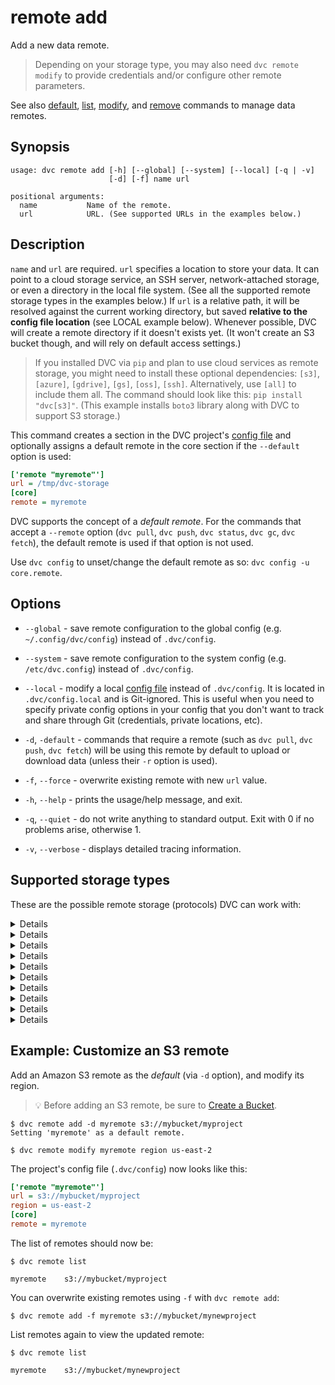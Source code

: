 # remote add

Add a new data remote.

> Depending on your storage type, you may also need `dvc remote modify` to
> provide credentials and/or configure other remote parameters.

See also [default](/doc/command-reference/remote/default),
[list](/doc/command-reference/remote/list),
[modify](/doc/command-reference/remote/modify), and
[remove](/doc/command-reference/remote/remove) commands to manage data remotes.

## Synopsis

```usage
usage: dvc remote add [-h] [--global] [--system] [--local] [-q | -v]
                      [-d] [-f] name url

positional arguments:
  name           Name of the remote.
  url            URL. (See supported URLs in the examples below.)
```

## Description

`name` and `url` are required. `url` specifies a location to store your data. It
can point to a cloud storage service, an SSH server, network-attached storage,
or even a directory in the local file system. (See all the supported remote
storage types in the examples below.) If `url` is a relative path, it will be
resolved against the current working directory, but saved **relative to the
config file location** (see LOCAL example below). Whenever possible, DVC will
create a remote directory if it doesn't exists yet. (It won't create an S3
bucket though, and will rely on default access settings.)

> If you installed DVC via `pip` and plan to use cloud services as remote
> storage, you might need to install these optional dependencies: `[s3]`,
> `[azure]`, `[gdrive]`, `[gs]`, `[oss]`, `[ssh]`. Alternatively, use `[all]` to
> include them all. The command should look like this: `pip install "dvc[s3]"`.
> (This example installs `boto3` library along with DVC to support S3 storage.)

This command creates a section in the <abbr>DVC project</abbr>'s
[config file](/doc/command-reference/config) and optionally assigns a default
remote in the core section if the `--default` option is used:

```ini
['remote "myremote"']
url = /tmp/dvc-storage
[core]
remote = myremote
```

DVC supports the concept of a _default remote_. For the commands that accept a
`--remote` option (`dvc pull`, `dvc push`, `dvc status`, `dvc gc`, `dvc fetch`),
the default remote is used if that option is not used.

Use `dvc config` to unset/change the default remote as so:
`dvc config -u core.remote`.

## Options

- `--global` - save remote configuration to the global config (e.g.
  `~/.config/dvc/config`) instead of `.dvc/config`.

- `--system` - save remote configuration to the system config (e.g.
  `/etc/dvc.config`) instead of `.dvc/config`.

- `--local` - modify a local [config file](/doc/command-reference/config)
  instead of `.dvc/config`. It is located in `.dvc/config.local` and is
  Git-ignored. This is useful when you need to specify private config options in
  your config that you don't want to track and share through Git (credentials,
  private locations, etc).

- `-d`, `-default` - commands that require a remote (such as `dvc pull`,
  `dvc push`, `dvc fetch`) will be using this remote by default to upload or
  download data (unless their `-r` option is used).

- `-f`, `--force` - overwrite existing remote with new `url` value.

- `-h`, `--help` - prints the usage/help message, and exit.

- `-q`, `--quiet` - do not write anything to standard output. Exit with 0 if no
  problems arise, otherwise 1.

- `-v`, `--verbose` - displays detailed tracing information.

## Supported storage types

These are the possible remote storage (protocols) DVC can work with:

<details>

### Click for Amazon S3

> 💡 Before adding an S3 remote, be sure to
> [Create a Bucket](https://docs.aws.amazon.com/AmazonS3/latest/gsg/CreatingABucket.html).

```dvc
$ dvc remote add myremote s3://bucket/path
```

By default DVC expects your AWS CLI is already
[configured](https://docs.aws.amazon.com/cli/latest/userguide/cli-chap-configure.html).
DVC will be using default AWS credentials file to access S3. To override some of
these settings, use the options described in `dvc remote modify`.

We use the `boto3` library to communicate with AWS. The following API methods
are performed:

- `list_objects_v2`, `list_objects`
- `head_object`
- `download_file`
- `upload_file`
- `delete_object`
- `copy`

So, make sure you have the following permissions enabled:

- `s3:ListBucket`
- `s3:GetObject`
- `s3:PutObject`
- `s3:DeleteObject`

</details>

<details>

### Click for S3 API compatible storage

To communicate with a remote object storage that supports an S3 compatible API
(e.g. [Minio](https://min.io/),
[DigitalOcean Spaces](https://www.digitalocean.com/products/spaces/),
[IBM Cloud Object Storage](https://www.ibm.com/cloud/object-storage) etc.) you
must explicitly set the `endpointurl` in the configuration:

For example, using `dvc remote modify`:

```dvc
$ dvc remote add myremote s3://mybucket/path/to/dir
$ dvc remote modify myremote endpointurl https://object-storage.example.com
```

S3 remotes can also be configured entirely via environment variables:

```dvc
$ export AWS_ACCESS_KEY_ID="<my-access-key>"
$ export AWS_SECRET_ACCESS_KEY="<my-secret-key>"
$ dvc remote add myremote "s3://bucket/myremote"
```

For more information about the variables DVC supports, please visit
[boto3 documentation](https://boto3.amazonaws.com/v1/documentation/api/latest/guide/configuration.html#environment-variable-configuration)

</details>

<details>

### Click for Microsoft Azure Blob Storage

```dvc
$ dvc remote add myremote azure://my-container-name/path
$ dvc remote modify myremote connection_string my-connection-string --local
```

> The connection string contains access to data and is inserted into the
> `.dvc/config` file. Therefore, it is safer to add the connection string with
> the `--local` option, enforcing it to be written to a Git-ignored config file.

The Azure Blob Storage remote can also be configured entirely via environment
variables:

```dvc
$ export AZURE_STORAGE_CONNECTION_STRING="<my-connection-string>"
$ export AZURE_STORAGE_CONTAINER_NAME="my-container-name"
$ dvc remote add myremote "azure://"
```

> For more information on configuring Azure Storage connection strings, visit
> [here](https://docs.microsoft.com/en-us/azure/storage/common/storage-configure-connection-string).

- `connection string` - this is the connection string to access your Azure
  Storage Account. If you don't already have a storage account, you can create
  one following
  [these instructions](https://docs.microsoft.com/en-us/azure/storage/common/storage-create-storage-account).
  The connection string can be found in the "Access Keys" pane of your Storage
  Account resource in the Azure portal.

- `container name` - this is the top-level container in your Azure Storage
  Account under which all the files for this remote will be uploaded. If the
  container doesn't already exist, it will be created automatically.

</details>

<details>

### Click for Google Drive

Since Google Drive has tight API usage quotas, creation and configuration of
your own `Google Project` is required:

1.  Log into the [Google Cloud Platform](https://console.developers.google.com)
    account.
2.  Create `New Project` or select available one.
3.  Click `ENABLE APIS AND SERVICES` and search for `drive` to enable
    `Google Drive API` from search results.
4.  Navigate to
    [All Credentials](https://console.developers.google.com/apis/credentials)
    page and click `Create Credentials` to select `OAuth client ID`. It might
    ask you to setup a product name on the consent screen.
5.  Select `Other` for `Application type` and click `Create` to proceed with
    default `Name`.
6.  `client id` and `client secret` should be showed to you. Use them for
    further DVC's configuration.

```dvc
$ dvc remote add myremote gdrive://root/my-dvc-root
$ dvc remote modify myremote gdrive_client_id my_gdrive_client_id
$ dvc remote modify myremote gdrive_client_secret gdrive_client_secret
```

On first usage of the remote you will be prompted to visit an access token
generation URL via browser. It will ask you to log into the Google account
associated with the Google Drive you want to use as remote. The login process
will guide you through the granting of the required access permissions.

On successful access token generation, the token data will be cached in a
Git-ignored directory (located in `.dvc/tmp/gdrive-user-credentials.json`).

> 💡 Do not share the token data with anyone else to prevent unauthorized access
> to your Google Drive.

**Support for shared drives**

For this, you need to obtain the directory ID and use it as part of URL passed
to DVC. This ID can be found in your web browser address bar when the shared
drive is opened. For example, for the URL
`https://drive.google.com/drive/folders/0AIac4JZqHhKmUk9PDA`, use
`0AIac4JZqHhKmUk9PDA` as ID:

```dvc
$ dvc remote add myremote gdrive://0AIac4JZqHhKmUk9PDA/my-dvc-root
```

Note that GDrive remotes are not "trusted" by default. This means that the
[`verify`](/doc/command-reference/remote/modify#available-settings-for-all-remotes)
option is enabled on this type of storage, so DVC recalculates the file hashes
upon download (e.g. `dvc pull`), to make sure that these haven't been modified.

</details>

<details>

### Click for Google Cloud Storage

```dvc
$ dvc remote add myremote gs://bucket/path
```

</details>

<details>

### Click for Aliyun OSS

First you need to setup OSS storage on Aliyun Cloud and then use an S3 style URL
for OSS storage and make the endpoint value configurable. An example is shown
below:

```dvc
$ dvc remote add myremote oss://my-bucket/path
```

To set key id, key secret and endpoint you need to use `dvc remote modify`.
Example usage is show below. Make sure to use the `--local` option to avoid
committing your secrets into Git:

```dvc
$ dvc remote modify myremote --local oss_key_id my-key-id
$ dvc remote modify myremote --local oss_key_secret my-key-secret
$ dvc remote modify myremote oss_endpoint endpoint
```

You can also set environment variables and use them later, to set environment
variables use following environment variables:

```dvc
$ export OSS_ACCESS_KEY_ID="my-key-id"
$ export OSS_ACCESS_KEY_SECRET="my-key-secret"
$ export OSS_ENDPOINT="endpoint"
```

**Testing your OSS storage using docker**

Start a container running an OSS emulator, and setup the environment variables,
for example:

```dvc
$ git clone https://github.com/nanaya-tachibana/oss-emulator.git
$ docker image build -t oss:1.0 oss-emulator
$ docker run --detach -p 8880:8880 --name oss-emulator oss:1.0
$ export OSS_BUCKET='my-bucket'
$ export OSS_ENDPOINT='localhost:8880'
$ export OSS_ACCESS_KEY_ID='AccessKeyID'
$ export OSS_ACCESS_KEY_SECRET='AccessKeySecret'
```

> Uses default key id and key secret when they are not given, which gives read
> access to public read bucket and public bucket.

</details>

<details>

### Click for SSH

```dvc
$ dvc remote add myremote ssh://user@example.com/path/to/dir
```

⚠️ DVC requires both SSH and SFTP access to work with SSH remote storage. Please
check that you are able to connect both ways to the remote location, with tools
like `ssh` and `sftp` (GNU/Linux).

> Note that your server's SFTP root might differ from its physical root (`/`).
> (On Linux, see the `ChrootDirectory` config option in `/etc/ssh/sshd_config`.)
> In these cases, the path component in the SSH URL (e.g. `/path/to/dir` above)
> should be specified relative to the SFTP root instead. For example, on some
> Sinology NAS drives, the SFTP root might be in directory `/volume1`, in which
> case you should use path `/path/to/dir` instead of `/volume1/path/to/dir`.

</details>

<details>

### Click for HDFS

```dvc
$ dvc remote add myremote hdfs://user@example.com/path/to/dir
```

</details>

<details>

### Click for HTTP

```dvc
$ dvc remote add myremote https://example.com/path/to/dir
```

⚠️ HTTP remotes only support downloads operations:

- `pull` and `fetch`
- `import-url` and `get-url`
- As an [external dependency](/doc/user-guide/external-dependencies)

</details>

<details>

### Click for local remote

A "local remote" is a directory in the machine's file system.

> While the term may seem contradictory, it doesn't have to be. The "local" part
> refers to the machine where the project is stored, so it can be any directory
> accessible to the same system. The "remote" part refers specifically to the
> project/repository itself. Read "local, but external" storage.

Using an absolute path (recommended):

```dvc
$ dvc remote add myremote /tmp/my-dvc-storage
$ cat .dvc/config
  ...
  ['remote "myremote"']
        url = /tmp/my-dvc-storage
  ...
```

> Note that the absolute path `/tmp/my-dvc-storage` is saved as is.

Using a relative path:

```dvc
$ dvc remote add myremote ../my-dvc-storage
$ cat .dvc/config
  ...
  ['remote "myremote"']
      url = ../../my-dvc-storage
  ...
```

> Note that `../my-dvc-storage` has been resolved relative to the `.dvc/` dir,
> resulting in `../../my-dvc-storage`.

</details>

## Example: Customize an S3 remote

Add an Amazon S3 remote as the _default_ (via `-d` option), and modify its
region.

> 💡 Before adding an S3 remote, be sure to
> [Create a Bucket](https://docs.aws.amazon.com/AmazonS3/latest/gsg/CreatingABucket.html).

```dvc
$ dvc remote add -d myremote s3://mybucket/myproject
Setting 'myremote' as a default remote.

$ dvc remote modify myremote region us-east-2
```

The <abbr>project</abbr>'s config file (`.dvc/config`) now looks like this:

```ini
['remote "myremote"']
url = s3://mybucket/myproject
region = us-east-2
[core]
remote = myremote
```

The list of remotes should now be:

```dvc
$ dvc remote list

myremote	s3://mybucket/myproject
```

You can overwrite existing remotes using `-f` with `dvc remote add`:

```dvc
$ dvc remote add -f myremote s3://mybucket/mynewproject
```

List remotes again to view the updated remote:

```dvc
$ dvc remote list

myremote	s3://mybucket/mynewproject
```
